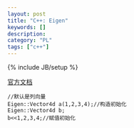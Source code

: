 ```yaml
--- 
layout: post 
title: "C++: Eigen" 
keywords: [] 
description: 
category: "PL"
tags: ["c++"] 
--- 
```

{% include JB/setup %}


[官方文档](http://eigen.tuxfamily.org/dox/GettingStarted.html)
```
//默认是列向量
Eigen::Vector4d a(1,2,3,4);//构造初始化
Eigen::Vector4d b;
b<<1,2,3,4;//赋值初始化

```
